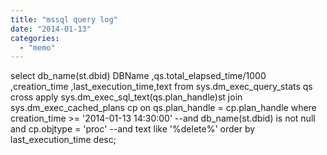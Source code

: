 ```yaml
---
title: "mssql query log"
date: "2014-01-13"
categories: 
  - "memo"
---
```


select db\_name(st.dbid) DBName ,qs.total\_elapsed\_time/1000 ,creation\_time ,last\_execution\_time,text from sys.dm\_exec\_query\_stats qs cross apply sys.dm\_exec\_sql\_text(qs.plan\_handle)st join sys.dm\_exec\_cached\_plans cp on qs.plan\_handle = cp.plan\_handle where creation\_time >= '2014-01-13 14:30:00' --and db\_name(st.dbid) is not null and cp.objtype = 'proc' --and text like '%delete%' order by last\_execution\_time desc;
